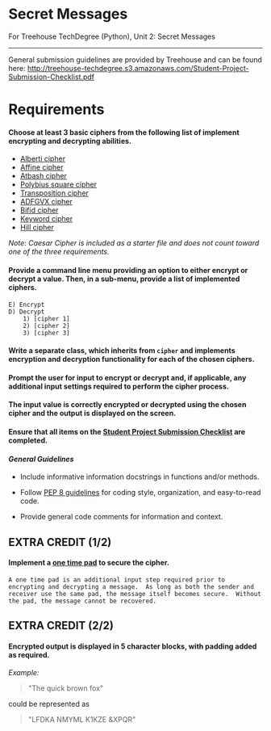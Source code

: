 # Secret Messages
For Treehouse TechDegree (Python), Unit 2: Secret Messages

---
General submission guidelines are provided by Treehouse and can be found here: http://treehouse-techdegree.s3.amazonaws.com/Student-Project-Submission-Checklist.pdf


# Requirements

#### Choose at least 3 basic ciphers from the following list of implement encrypting and decrypting abilities.
* [Alberti cipher](https://en.wikipedia.org/wiki/Alberti_cipher)
* [Affine cipher](https://en.wikipedia.org/wiki/Affine_cipher)
* [Atbash cipher](https://en.wikipedia.org/wiki/Atbash)
* [Polybius square cipher](https://en.wikipedia.org/wiki/Polybius_square)
* [Transposition cipher](https://en.wikipedia.org/wiki/Transposition_cipher)
* [ADFGVX cipher](https://en.wikipedia.org/wiki/ADFGVX_cipher)
* [Bifid cipher](https://en.wikipedia.org/wiki/Bifid_cipher)
* [Keyword cipher](https://en.wikipedia.org/wiki/Keyword_cipher)
* [Hill cipher](https://en.wikipedia.org/wiki/Hill_cipher)

*Note: Caesar Cipher is included as a starter file and does not count toward one of the three requirements.*

#### Provide a command line menu providing an option to either encrypt or decrypt a value.  Then, in a sub-menu, provide a list of implemented ciphers.
    E) Encrypt
    D) Decrypt
        1) [cipher 1]
        2) [cipher 2]
        3) [cipher 3]

#### Write a separate class, which inherits from `cipher` and implements encryption and decryption functionality for each of the chosen ciphers.

#### Prompt the user for input to encrypt or decrypt and, if applicable, any additional input settings required to perform the cipher process.

#### The input value is correctly encrypted or decrypted using the chosen cipher and the output is displayed on the screen.

#### Ensure that all items on the [Student Project Submission Checklist](http://treehouse-techdegree.s3.amazonaws.com/Student-Project-Submission-Checklist.pdf) are completed.

#### *General Guidelines*
* Include informative information docstrings in functions and/or methods.

* Follow [PEP 8 guidelines](https://www.python.org/dev/peps/pep-0008) for coding style, organization, and easy-to-read code.

* Provide general code comments for information and context.


## EXTRA CREDIT (1/2)
#### Implement a [one time pad](https://en.wikipedia.org/wiki/One-time_pad) to secure the cipher.
    A one time pad is an additional input step required prior to encrypting and decrypting a message.  As long as both the sender and receiver use the same pad, the message itself becomes secure.  Without the pad, the message cannot be recovered.

## EXTRA CREDIT (2/2)
#### Encrypted output is displayed in 5 character blocks, with padding added as required.
*Example:*
> "The quick brown fox" 

could be represented as 

>"LFDKA NMYML K1KZE &XPQR"
